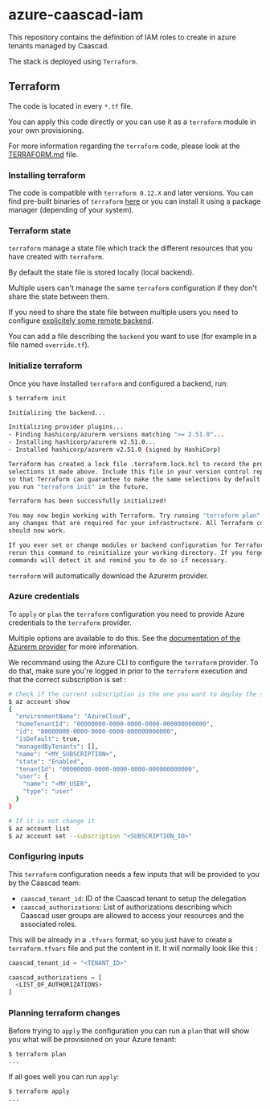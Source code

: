 # azure-caascad-iam

This repository contains the definition of IAM roles to create in azure tenants managed by Caascad.

The stack is deployed using `Terraform`.

## Terraform

The code is located in every `*.tf` file.

You can apply this code directly or you can use it as a `terraform` module in
your own provisioning.

For more information regarding the `terraform` code, please look at the [TERRAFORM.md](./TERRAFORM.md) file.

### Installing terraform

The code is compatible with `terraform 0.12.X` and later versions. You can find pre-built
binaries of `terraform` [here](https://releases.hashicorp.com/terraform/) or you
can install it using a package manager (depending of your system).

### Terraform state

`terraform` manage a state file which track the different resources that you
have created with `terraform`.

By default the state file is stored locally (local backend).

Multiple users can't manage the same `terraform` configuration if they don't
share the state between them.

If you need to share the state file between multiple users you need to
configure [explicitely some remote
backend](https://www.terraform.io/docs/backends/types).

You can add a file describing the `backend` you want to use (for example in a file named `override.tf`).

### Initialize terraform

Once you have installed `terraform` and configured a backend, run:

```sh
$ terraform init

Initializing the backend...

Initializing provider plugins...
- Finding hashicorp/azurerm versions matching ">= 2.51.0"...
- Installing hashicorp/azurerm v2.51.0...
- Installed hashicorp/azurerm v2.51.0 (signed by HashiCorp)

Terraform has created a lock file .terraform.lock.hcl to record the provider
selections it made above. Include this file in your version control repository
so that Terraform can guarantee to make the same selections by default when
you run "terraform init" in the future.

Terraform has been successfully initialized!

You may now begin working with Terraform. Try running "terraform plan" to see
any changes that are required for your infrastructure. All Terraform commands
should now work.

If you ever set or change modules or backend configuration for Terraform,
rerun this command to reinitialize your working directory. If you forget, other
commands will detect it and remind you to do so if necessary.
```

`terraform` will automatically download the Azurerm provider.

### Azure credentials

To `apply` or `plan` the `terraform` configuration you need to provide Azure credentials to the `terraform` provider.

Multiple options are available to do this. See the [documentation of the Azurerm
provider](https://registry.terraform.io/providers/hashicorp/azurerm/latest/docs)
for more information.

We recommand using the Azure CLI to configure the `terraform` provider.
To do that, make sure you're logged in prior to the `terraform` execution and that the correct subscription is set :
```sh
# Check if the current subscription is the one you want to deploy the stack on
$ az account show
{
  "environmentName": "AzureCloud",
  "homeTenantId": "00000000-0000-0000-0000-000000000000",
  "id": "00000000-0000-0000-0000-000000000000",
  "isDefault": true,
  "managedByTenants": [],
  "name": "<MY_SUBSCRIPTION>",
  "state": "Enabled",
  "tenantId": "00000000-0000-0000-0000-000000000000",
  "user": {
    "name": "<MY_USER",
    "type": "user"
  }
}

# If it is not change it
$ az account list
$ az account set --subscription "<SUBSCRIPTION_ID>"

```

### Configuring inputs

This `terraform` configuration needs a few inputs that will be provided to you by the Caascad team:

* `caascad_tenant_id`: ID of the Caascad tenant to setup the delegation
* `caascad_authorizations`: List of authorizations describing which Caascad user groups are allowed to access your resources and the associated roles.

This will be already in a `.tfvars` format, so you just have to create a `terraform.tfvars` file and put the content in it. It will normally look like this :

```tf
caascad_tenant_id = "<TENANT_ID>"

caascad_authorizations = [
  <LIST_OF_AUTHORIZATIONS>
]
```

### Planning terraform changes

Before trying to `apply` the configuration you can run a `plan` that will show
you what will be provisioned on your Azure tenant:

```sh
$ terraform plan
...
```

If all goes well you can run `apply`:

```sh
$ terraform apply
...
```
